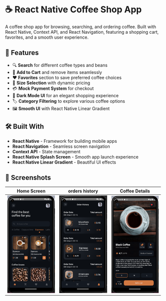 # ☕ React Native Coffee Shop App

A coffee shop app for browsing, searching, and ordering coffee. Built with React Native, Context API, and React Navigation, featuring a shopping cart, favorites, and a smooth user experience.

## 🚀 Features

- 🔍 **Search** for different coffee types and beans  
- 🛒 **Add to Cart** and remove items seamlessly  
- ❤️ **Favorites** section to save preferred coffee choices  
- 📏 **Size Selection** with dynamic pricing  
- 💳 **Mock Payment System** for checkout  
- 🌙 **Dark Mode UI** for an elegant shopping experience  
- 🏷 **Category Filtering** to explore various coffee options  
- 🖼 **Smooth UI** with React Native Linear Gradient  

## 🛠 Built With

- **React Native** - Framework for building mobile apps  
- **React Navigation** - Seamless screen navigation  
- **Context API** - State management  
- **React Native Splash Screen** - Smooth app launch experience  
- **React Native Linear Gradient** - Beautiful UI effects  

## 📸 Screenshots

| Home Screen | orders history | Coffee Details |  
|------------|--------------|----------------|  
| ![Home](home.png) | ![Search](orders.png) | ![Details](coffeeDetails.png) |


